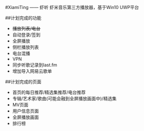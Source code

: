 ﻿#XiamiTing —— 虾听
虾米音乐第三方播放器，基于Win10 UWP平台

##计划完成的功能
- ~~播放列表/电台~~
- 自动登录/签到
- 全屏播放
- 侧栏播放列表
- 电台混播
- VPN
- 同步听歌记录到last.fm
- 增加导入网易云歌单

##计划完成的页面
- 首页的每日推荐/精选集推荐/电台推荐
- 专辑/艺术家/歌曲(可能会融到全屏播放画面中)/精选集
- MV页面
- 用户信息页面
- 全屏播放画面
- 排行榜